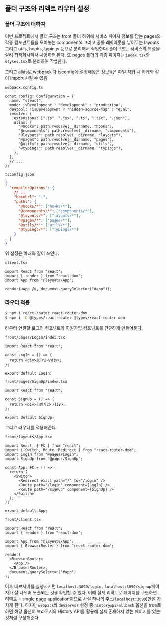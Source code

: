 ﻿## 폴더 구조와 리액트 라우터 설정

### 폴더 구조에 대하여

이번 프로젝트에서 폴더 구조는 front 폴더 하위에 서비스 페이지 정보를 담는 pages와 각종 컴포넌트들을 모아놓는 components 그리고 공통 레이아웃을 넣어두는 layouts 그리고 utils, hooks, typings 등으로 분리해서 작업한다. 폴더구조는 서비스의 특성을 살려 최적화시켜서 사용하면 된다.
또 pages 폴더의 각종 페이지는 `index.tsx`와 `styles.tsx`로 분리하여 작업한다.

그리고 alias로 webpack 과 tsconfig에 설정해놓은 정보들은 파일 작업 시 아래와 같이 import 시킬 수 있음

`webpack.config.ts`

```tsx
const config: Configuration = {
  name: "sleact",
  mode: isDevelopment ? "development" : "production",
  devtool: !isDevelopment ? "hidden-source-map" : "eval",
  resolve: {
    extensions: [".js", ".jsx", ".ts", ".tsx", ".json"],
    alias: {
      "@hooks": path.resolve(__dirname, "hooks"),
      "@components": path.resolve(__dirname, "components"),
      "@layouts": path.resolve(__dirname, "layouts"),
      "@pages": path.resolve(__dirname, "pages"),
      "@utils": path.resolve(__dirname, "utils"),
      "@typings": path.resolve(__dirname, "typings"),
    },
  },
  // ...
};
```

`tsconfig.json`

```json
{
  "compilerOptions": {
    // ..
    "baseUrl": ".",
    "paths": {
      "@hooks/*": ["hooks/*"],
      "@components/*": ["components/*"],
      "@layouts/*": ["layouts/*"],
      "@pages/*": ["pages/*"],
      "@utils/*": ["utils/*"],
      "@typings/*": ["typings/*"]
    }
  }
}
```

위 설정은 아래와 같이 쓰인다.

`client.tsx`

```tsx
import React from "react";
import { render } from "react-dom";
import App from "@layouts/App";

render(<App />, document.querySelector("#app"));
```

### 라우터 적용

```bash
$ npm i react-router react-router-dom
$ npm i -D @types/react-router @types/react-router-dom
```

라우터 연결할 로그인 컴포넌트와 회원가입 컴포넌트를 간단하게 만들어둔다.

`front/pages/Login/index.tsx`

```tsx
import React from "react";

const LogIn = () => {
  return <div>로그인</div>;
};

export default LogIn;
```

`front/pages/SignUp/index.tsx`

```tsx
import React from "react";

const SignUp = () => {
  return <div>회원가입</div>;
};

export default SignUp;
```

그리고 라우터를 적용해준다.

`front/layouts/App.tsx`

```tsx
import React, { FC } from "react";
import { Switch, Route, Redirect } from "react-router-dom";
import LogIn from "@pages/Login";
import SignUp from "@pages/SignUp";

const App: FC = () => {
  return (
    <Switch>
      <Redirect exact path="/" to="/login" />
      <Route path="/login" component={LogIn} />
      <Route path="/signup" component={SignUp} />
    </Switch>
  );
};

export default App;
```

`front/client.tsx`

```tsx
import React from "react";
import { render } from "react-dom";

import App from "@layouts/App";
import { BrowserRouter } from "react-router-dom";

render(
  <BrowserRouter>
    <App />
  </BrowserRouter>,
  document.querySelector("#app")
);
```

이후 데브서버를 실행시키면 `localhost:3090/login,` `localhost:3090/signup`페이지가 잘 나뉘어 노출되는 것을 확인할 수 있다.
이때 실제 리액트로 페이지를 구현하면 리액트는 single page application이므로 사실 하나의 주소(`localhost:3090`)만을 가지게 된다.
하지만 `webpack`의 `devServer` 설정 중 `historyApiFallback` 옵션을 true로 하면 해당 옵션이 브라우저의 History API를 활용해 실제 존재하지 않는 페이지를 있는 것처럼 구성해준다.

